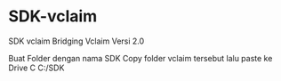 # SDK-vclaim
SDK vclaim Bridging Vclaim Versi 2.0

Buat Folder dengan nama SDK
Copy folder vclaim tersebut lalu paste ke Drive C
C:/SDK

